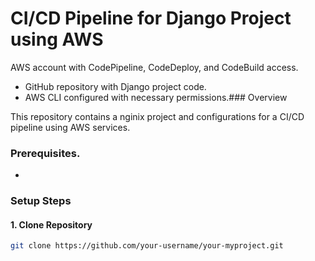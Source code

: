 # CI/CD Pipeline for Django Project using AWS

 AWS account with CodePipeline, CodeDeploy, and CodeBuild access.
- GitHub repository with Django project code.
- AWS CLI configured with necessary permissions.### Overview

This repository contains a nginix project and configurations for a CI/CD pipeline using AWS services.

### Prerequisites.

-

### Setup Steps

#### 1. Clone Repository

```bash
git clone https://github.com/your-username/your-myproject.git







